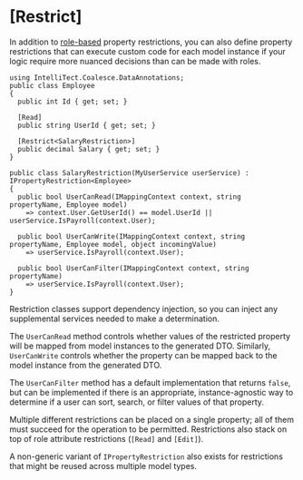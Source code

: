 # [Restrict]

In addition to [role-based](/modeling/model-components/attributes/security-attribute.md) property restrictions, you can also define property restrictions that can execute custom code for each model instance if your logic require more nuanced decisions than can be made with roles.

``` c#:no-line-numbers
using IntelliTect.Coalesce.DataAnnotations;
public class Employee 
{
  public int Id { get; set; }

  [Read]
  public string UserId { get; set; }

  [Restrict<SalaryRestriction>]
  public decimal Salary { get; set; }
}

public class SalaryRestriction(MyUserService userService) : IPropertyRestriction<Employee>
{
  public bool UserCanRead(IMappingContext context, string propertyName, Employee model)
    => context.User.GetUserId() == model.UserId || userService.IsPayroll(context.User);

  public bool UserCanWrite(IMappingContext context, string propertyName, Employee model, object incomingValue)
    => userService.IsPayroll(context.User);

  public bool UserCanFilter(IMappingContext context, string propertyName)
    => userService.IsPayroll(context.User);
}
```

Restriction classes support dependency injection, so you can inject any supplemental services needed to make a determination.

The `UserCanRead` method controls whether values of the restricted property will be mapped from model instances to the generated DTO. Similarly, `UserCanWrite` controls whether the property can be mapped back to the model instance from the generated DTO.

The `UserCanFilter` method has a default implementation that returns `false`, but can be implemented if there is an appropriate, instance-agnostic way to determine if a user can sort, search, or filter values of that property.

Multiple different restrictions can be placed on a single property; all of them must succeed for the operation to be permitted. Restrictions also stack on top of role attribute restrictions (`[Read]` and `[Edit]`).

A non-generic variant of `IPropertyRestriction` also exists for restrictions that might be reused across multiple model types.